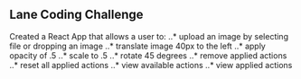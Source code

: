 ## Lane Coding Challenge

Created a React App that allows a user to:
..* upload an image by selecting file or dropping an image
..* translate image 40px to the left
..* apply opacity of .5
..* scale to .5
..* rotate 45 degrees
..* remove applied actions
..* reset all applied actions
..* view available actions
..* view applied actions
